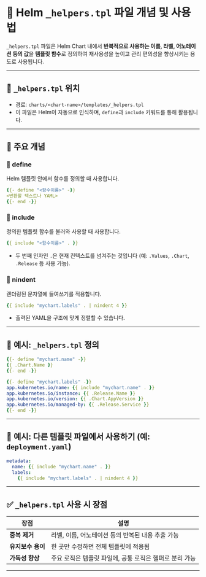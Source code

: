 # 📘 Helm `_helpers.tpl` 파일 개념 및 사용법

`_helpers.tpl` 파일은 Helm Chart 내에서 **반복적으로 사용하는 이름, 라벨, 어노테이션 등의 값**을 **템플릿 함수**로 정의하여 재사용성을 높이고 관리 편의성을 향상시키는 용도로 사용됩니다.

---

## 🔹 `_helpers.tpl` 위치

* 경로: `charts/<chart-name>/templates/_helpers.tpl`
* 이 파일은 Helm이 자동으로 인식하며, `define`과 `include` 키워드를 통해 활용됩니다.

---

## 🔹 주요 개념

### 🔸 define

Helm 템플릿 안에서 함수를 정의할 때 사용합니다.

```yaml
{{- define "<함수이름>" -}}
<반환할 텍스트나 YAML>
{{- end -}}
```

### 🔸 include

정의한 템플릿 함수를 불러와 사용할 때 사용합니다.

```yaml
{{ include "<함수이름>" . }}
```

* 두 번째 인자인 `.`은 현재 컨텍스트를 넘겨주는 것입니다 (예: `.Values`, `.Chart`, `.Release` 등 사용 가능).

### 🔸 nindent

렌더링된 문자열에 들여쓰기를 적용합니다.

```yaml
{{ include "mychart.labels" . | nindent 4 }}
```

* 출력된 YAML을 구조에 맞게 정렬할 수 있습니다.

---

## 🔹 예시: `_helpers.tpl` 정의

```yaml
{{- define "mychart.name" -}}
{{ .Chart.Name }}
{{- end -}}

{{- define "mychart.labels" -}}
app.kubernetes.io/name: {{ include "mychart.name" . }}
app.kubernetes.io/instance: {{ .Release.Name }}
app.kubernetes.io/version: {{ .Chart.AppVersion }}
app.kubernetes.io/managed-by: {{ .Release.Service }}
{{- end -}}
```

---

## 🔹 예시: 다른 템플릿 파일에서 사용하기 (예: `deployment.yaml`)

```yaml
metadata:
  name: {{ include "mychart.name" . }}
  labels:
    {{ include "mychart.labels" . | nindent 4 }}
```

---

## ✅ `_helpers.tpl` 사용 시 장점

| 장점          | 설명                               |
| ----------- | -------------------------------- |
| **중복 제거**   | 라벨, 이름, 어노테이션 등의 반복된 내용 추출 가능    |
| **유지보수 용이** | 한 곳만 수정하면 전체 템플릿에 적용됨            |
| **가독성 향상**  | 주요 로직은 템플릿 파일에, 공통 로직은 헬퍼로 분리 가능 |

---